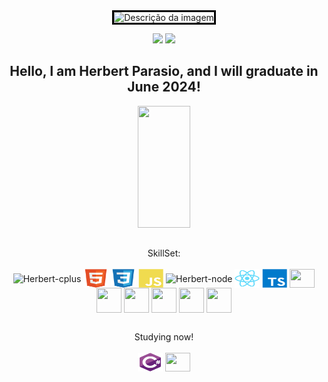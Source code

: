 
<div align="center">

<img src="https://i.postimg.cc/1zDCh0qD/main-Picture.png" alt="Descrição da imagem" style="border: 3px solid black;">

  <a href = "mailto:herbert.parasio@gmail.com"><img src="https://img.shields.io/badge/-Gmail-%23333?style=for-the-badge&logo=gmail&logoColor=white" target="_blank"></a>
  <a href="https://www.linkedin.com/in/herbert-cunha/" target="_blank"><img src="https://img.shields.io/badge/-LinkedIn-%230077B5?style=for-the-badge&logo=linkedin&logoColor=white" target="_blank"></a> 

## Hello, I am Herbert Parasio, and I will graduate in June 2024!

</div>


<div align="center">  
  <img width="41%" height="195px" src="https://github-readme-stats.vercel.app/api/top-langs/?username=Herbertph&layout=compact&hide_border=false&title_color=000&text_color=000&bg_color=888888" />
</div>

##

<div style="display: inline_block" align="center">SkillSet:
<br><br>
  
  <img align="center" alt="Herbert-cplus" height="30" width="40" src="https://cdn.jsdelivr.net/gh/devicons/devicon/icons/cplusplus/cplusplus-original.svg">
  <img align="center" alt=""Herbert-HTML" height="30" width="40" src="https://raw.githubusercontent.com/devicons/devicon/master/icons/html5/html5-original.svg">
  <img align="center" alt=""Herbert-CSS" height="30" width="40" src="https://raw.githubusercontent.com/devicons/devicon/master/icons/css3/css3-original.svg">
  <img align="center" alt="Herbert-Js" height="30" width="40" src="https://raw.githubusercontent.com/devicons/devicon/master/icons/javascript/javascript-plain.svg">
  <img align="center" alt="Herbert-node" height="30" width="40" src="https://cdn.jsdelivr.net/gh/devicons/devicon/icons/nodejs/nodejs-original.svg">
  <img align="center" alt=""Herbert-React" height="30" width="40" src="https://raw.githubusercontent.com/devicons/devicon/master/icons/react/react-original.svg">
  <img align="center" alt=""Herbert-Ts" height="30" width="40" src="https://raw.githubusercontent.com/devicons/devicon/master/icons/typescript/typescript-plain.svg">
  <img align="center" alt=""Herbert-Angular" height="30" width="40" src="https://cdn.jsdelivr.net/gh/devicons/devicon/icons/angularjs/angularjs-original.svg">
  <img align="center" alt=""Herbert-.net" height="40" width="40" src="https://cdn.jsdelivr.net/gh/devicons/devicon/icons/dot-net/dot-net-plain-wordmark.svg">
  <img align="center" alt=""Herbert-sql" height="40" width="40" src="https://cdn.jsdelivr.net/gh/devicons/devicon/icons/microsoftsqlserver/microsoftsqlserver-plain-wordmark.svg">
  <img align="center" alt=""Herbert-mongo" height="40" width="40" src="https://cdn.jsdelivr.net/gh/devicons/devicon/icons/mongodb/mongodb-original-wordmark.svg">
  <img align="center" alt=""Herbert-mysql" height="40" width="40" src="https://cdn.jsdelivr.net/gh/devicons/devicon/icons/mysql/mysql-plain-wordmark.svg">
  <img align="center" alt=""Herbert-git" height="40" width="40" src="https://cdn.jsdelivr.net/gh/devicons/devicon/icons/git/git-original.svg">          
 
</div>

  ##

<div style="display: inline_block" align="center">Studying now!
<br><br> 
  <img align="center" alt=""Herbert-Csharp" height="30" width="40" src="https://raw.githubusercontent.com/devicons/devicon/master/icons/csharp/csharp-original.svg">
  <img align="center" alt=""Herbert-Java" height="30" width="40" src="https://cdn.jsdelivr.net/gh/devicons/devicon/icons/java/java-original.svg">

</div>



<!--[![Ashutosh's github activity graph](https://github-readme-activity-graph.vercel.app/graph?username=Herbertph&bg_color=000000&color=15e5a6&line=07e9a5&point=0a855c&area=true&hide_border=true)](https://github.com/ashutosh00710/github-readme-activity-graph)-->



